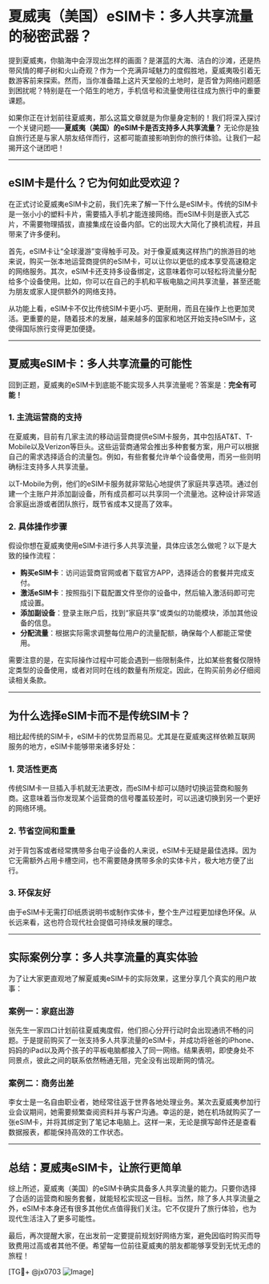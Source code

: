 # 夏威夷（美国）eSIM卡：多人共享流量的秘密武器？

提到夏威夷，你脑海中会浮现出怎样的画面？是湛蓝的大海、洁白的沙滩，还是热带风情的椰子树和火山奇观？作为一个充满异域魅力的度假胜地，夏威夷吸引着无数游客前来探索。然而，当你准备踏上这片天堂般的土地时，是否曾为网络问题感到困扰呢？特别是在一个陌生的地方，手机信号和流量使用往往成为旅行中的重要课题。

如果你正在计划前往夏威夷，那么这篇文章就是为你量身定制的！我们将深入探讨一个关键问题——**夏威夷（美国）的eSIM卡是否支持多人共享流量？** 无论你是独自旅行还是与家人朋友结伴而行，这都可能直接影响到你的旅行体验。让我们一起揭开这个谜团吧！

---

## eSIM卡是什么？它为何如此受欢迎？

在正式讨论夏威夷eSIM卡之前，我们先来了解一下什么是eSIM卡。传统的SIM卡是一张小小的塑料卡片，需要插入手机才能连接网络。而eSIM卡则是嵌入式芯片，不需要物理插拔，直接集成在设备内部。它的出现大大简化了换机流程，并且带来了许多便利。

首先，eSIM卡让“全球漫游”变得触手可及。对于像夏威夷这样热门的旅游目的地来说，购买一张本地运营商提供的eSIM卡，可以让你以更低的成本享受高速稳定的网络服务。其次，eSIM卡还支持多设备绑定，这意味着你可以轻松将流量分配给多个设备使用。比如，你可以在自己的手机和平板电脑之间共享流量，甚至还能为朋友或家人提供额外的网络支持。

从功能上看，eSIM卡不仅比传统SIM卡更小巧、更耐用，而且在操作上也更加灵活。更重要的是，随着技术的发展，越来越多的国家和地区开始支持eSIM卡，这使得国际旅行变得更加便捷。

---

## 夏威夷eSIM卡：多人共享流量的可能性

回到正题，夏威夷的eSIM卡到底能不能实现多人共享流量呢？答案是：**完全有可能！**

### 1. **主流运营商的支持**
在夏威夷，目前有几家主流的移动运营商提供eSIM卡服务，其中包括AT&T、T-Mobile以及Verizon等巨头。这些运营商通常会推出多种套餐方案，用户可以根据自己的需求选择适合的流量包。例如，有些套餐允许单个设备使用，而另一些则明确标注支持多人共享流量。

以T-Mobile为例，他们的eSIM卡服务就非常贴心地提供了家庭共享选项。通过创建一个主账户并添加副设备，所有成员都可以共享同一个流量池。这种设计非常适合家庭出游或者团队旅行，既节省成本又提高了效率。

### 2. **具体操作步骤**
假设你想在夏威夷使用eSIM卡进行多人共享流量，具体应该怎么做呢？以下是大致的操作流程：

- **购买eSIM卡**：访问运营商官网或者下载官方APP，选择适合的套餐并完成支付。
- **激活eSIM卡**：按照指引下载配置文件至你的设备中，然后输入激活码即可完成设置。
- **添加副设备**：登录主账户后，找到“家庭共享”或类似的功能模块，添加其他设备的信息。
- **分配流量**：根据实际需求调整每位用户的流量配额，确保每个人都能正常使用。

需要注意的是，在实际操作过程中可能会遇到一些限制条件，比如某些套餐仅限特定类型的设备使用，或者对同时在线的数量有所规定。因此，在购买前务必仔细阅读相关条款。

---

## 为什么选择eSIM卡而不是传统SIM卡？

相比起传统的SIM卡，eSIM卡的优势显而易见。尤其是在夏威夷这样依赖互联网服务的地方，eSIM卡能够带来诸多好处：

### 1. **灵活性更高**
传统SIM卡一旦插入手机就无法更改，而eSIM卡却可以随时切换运营商和服务商。这意味着当你发现某个运营商的信号覆盖较差时，可以迅速切换到另一个更好的网络环境。

### 2. **节省空间和重量**
对于背包客或者经常携带多台电子设备的人来说，eSIM卡无疑是最佳选择。因为它无需额外占用卡槽空间，也不需要随身携带多余的实体卡片，极大地方便了出行。

### 3. **环保友好**
由于eSIM卡无需打印纸质说明书或制作实体卡，整个生产过程更加绿色环保。从长远来看，这也符合现代社会提倡可持续发展的理念。

---

## 实际案例分享：多人共享流量的真实体验

为了让大家更直观地了解夏威夷eSIM卡的实际效果，这里分享几个真实的用户故事：

### 案例一：家庭出游
张先生一家四口计划前往夏威夷度假，他们担心分开行动时会出现通讯不畅的问题。于是提前购买了一张支持多人共享流量的eSIM卡，并成功将爸爸的iPhone、妈妈的iPad以及两个孩子的平板电脑都接入了同一网络。结果表明，即使身处不同景点，彼此之间的联系依然畅通无阻，完全没有出现断网的情况。

### 案例二：商务出差
李女士是一名自由职业者，她经常往返于世界各地处理业务。某次去夏威夷参加行业会议期间，她需要频繁查阅资料并与客户沟通。幸运的是，她在机场就购买了一张eSIM卡，并将其绑定到了笔记本电脑上。这样一来，无论是撰写邮件还是查看数据报表，都能保持高效的工作状态。

---

## 总结：夏威夷eSIM卡，让旅行更简单

综上所述，夏威夷（美国）的eSIM卡确实具备多人共享流量的能力。只要你选择了合适的运营商和服务套餐，就能轻松实现这一目标。当然，除了多人共享流量之外，eSIM卡本身还有很多其他优点值得我们关注。它不仅提升了旅行体验，也为现代生活注入了更多可能性。

最后，再次提醒大家，在出发前一定要提前规划好网络方案，避免因临时购买而导致费用过高或者其他不便。希望每一位前往夏威夷的朋友都能够享受到无忧无虑的旅程！

[TG💪+ @jx0703 ![Image](https://github.com/user-attachments/assets/dbca1d08-cadb-493c-b0ec-ad6f7a83f270)]